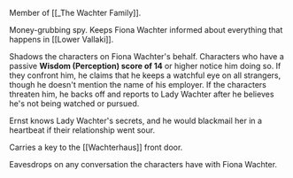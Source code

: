 Member of [[_The Wachter Family]].

Money-grubbing spy. Keeps Fiona Wachter informed about everything that happens in [[Lower Vallaki]].

Shadows the characters on Fiona Wachter's behalf. Characters who have a passive **Wisdom (Perception) score of 14** or higher notice him doing so. If they
confront him, he claims that he keeps a watchful eye on all strangers, though he doesn't mention the name of his employer. If the characters threaten him, he backs off and reports to Lady Wachter after he believes he's not being watched or pursued.

Ernst knows Lady Wachter's secrets, and he would blackmail her in a heartbeat if their relationship went sour.

Carries a key to the [[Wachterhaus]] front door.

Eavesdrops on any conversation the characters have with Fiona Wachter.
